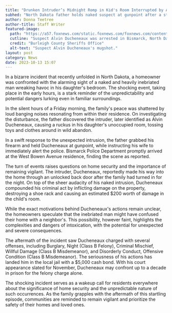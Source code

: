 ```yaml
---
title: "Drunken Intruder’s Midnight Romp in Kid's Room Interrupted by Armed Dad"
subhed: "North Dakota father holds naked suspect at gunpoint after a startling home disturbance."
author: Donna Teetree
author-title: Staff Writer
featured-image: 
  path: "https://a57.foxnews.com/static.foxnews.com/foxnews.com/content/uploads/2023/10/720/405/northdakotacrime.png?ve=1&tl=1"
  cutline: "Suspect Alvin Ducheneaux was arrested in Bismarck, North Dakota, this month after allegedly breaking into a home while intoxicated and naked."
  credit: "Burleigh County Sheriffs Office"
  alt-text: "Suspect Alvin Ducheneaux's mugshot."
layout: post
category: News
date: 2023-10-13 15:07
---
```


In a bizarre incident that recently unfolded in North Dakota, a homeowner was confronted with the alarming sight of a naked and heavily inebriated man wreaking havoc in his daughter's bedroom. The shocking event, taking place in the early hours, is a stark reminder of the unpredictability and potential dangers lurking even in familiar surroundings.

In the silent hours of a Friday morning, the family's peace was shattered by loud banging noises resonating from within their residence. On investigating the disturbance, the father discovered the intruder, later identified as Alvin Ducheneaux, causing a ruckus in his daughter's unoccupied room, tossing toys and clothes around in wild abandon.

In a swift response to the unexpected intrusion, the father grabbed his firearm and held Ducheneaux at gunpoint, while instructing his wife to immediately alert the police. Bismarck Police Department promptly arrived at the West Bowen Avenue residence, finding the scene as reported.

The turn of events raises questions on home security and the importance of remaining vigilant. The intruder, Ducheneaux, reportedly made his way into the home through an unlocked back door after the family had turned in for the night. On top of the sheer audacity of his naked intrusion, Ducheneaux compounded his criminal act by inflicting damage on the property, destroying a shoe rack and causing an estimated $200 worth of damage in the child's room.

While the exact motivations behind Ducheneaux's actions remain unclear, the homeowners speculate that the inebriated man might have confused their home with a neighbor's. This possibility, however faint, highlights the complexities and dangers of intoxication, with the potential for unexpected and severe consequences.

The aftermath of the incident saw Ducheneaux charged with several offenses, including Burglary, Night (Class B Felony), Criminal Mischief, Willful Damage (Class B Misdemeanor), and Disorderly Conduct, Offensive Condition (Class B Misdemeanor). The seriousness of his actions has landed him in the local jail with a $5,000 cash bond. With his court appearance slated for November, Ducheneaux may confront up to a decade in prison for the felony charge alone.

The shocking incident serves as a wakeup call for residents everywhere about the significance of home security and the unpredictable nature of such occurrences. As the family grapples with the aftermath of this startling episode, communities are reminded to remain vigilant and prioritize the safety of their homes and loved ones.
